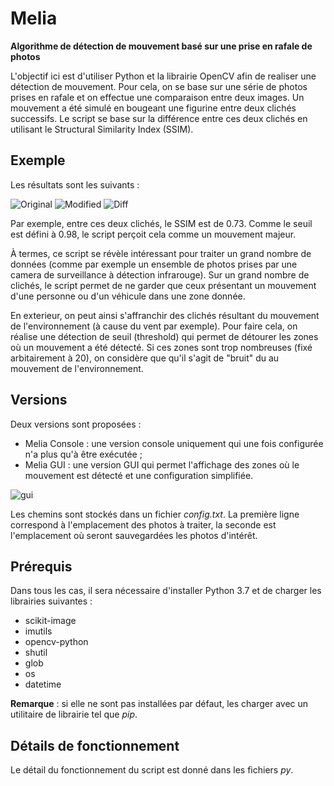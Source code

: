 # Melia
<b>Algorithme de détection de mouvement basé sur une prise en rafale de photos</b>

L'objectif ici est d'utiliser Python et la librairie OpenCV afin de realiser une détection de mouvement. Pour cela, on se base sur une série de photos prises en rafale et on effectue une comparaison entre deux images. Un mouvement a été simulé en bougeant une figurine entre deux clichés successifs. Le script se base sur la différence entre ces deux clichés en utilisant le Structural Similarity Index (SSIM). 

<h2>Exemple</h2>

Les résultats sont les suivants :

![Original](https://www.ensciences.fr/images/blog/article_melia/original.png)
![Modified](https://www.ensciences.fr/images/blog/article_melia/modified.png)
![Diff](https://www.ensciences.fr/images/blog/article_melia/diff.png)

Par exemple, entre ces deux clichés, le SSIM est de 0.73. Comme le seuil est défini à 0.98, le script perçoit cela comme un mouvement majeur.

À termes, ce script se révèle intéressant pour traiter un grand nombre de données (comme par exemple un ensemble de photos prises par une camera de surveillance à détection infrarouge). Sur un grand nombre de clichés, le script permet de ne garder que ceux présentant un mouvement d'une personne ou d'un véhicule dans une zone donnée.

En exterieur, on peut ainsi s'affranchir des clichés résultant du mouvement de l'environnement (à cause du vent par exemple). Pour faire cela, on réalise une détection de seuil (threshold) qui permet de détourer les zones où un mouvement a été détecté. Si ces zones sont trop nombreuses (fixé arbitairement à 20), on considère que qu'il s'agit de "bruit" du au mouvement de l'environnement.

<h2>Versions</h2>

Deux versions sont proposées :
- Melia Console : une version console uniquement qui une fois configurée n'a plus qu'à être exécutée ;
- Melia GUI : une version GUI qui permet l'affichage des zones où le mouvement est détecté et une configuration simplifiée.

![gui](https://www.ensciences.fr/images/blog/article_melia/gui.png)

Les chemins sont stockés dans un fichier <em>config.txt</em>. La première ligne correspond à l'emplacement des photos à traiter, la seconde est l'emplacement où seront sauvegardées les photos d'intérêt.

<h2>Prérequis</h2>

Dans tous les cas, il sera nécessaire d'installer Python 3.7 et de charger les librairies suivantes :
- scikit-image
- imutils
- opencv-python
- shutil
- glob
- os
- datetime

<b>Remarque</b> : si elle ne sont pas installées par défaut, les charger avec un utilitaire de librairie tel que <em>pip</em>.

<h2>Détails de fonctionnement</h2>

Le détail du fonctionnement du script est donné dans les fichiers <em>py</em>.
